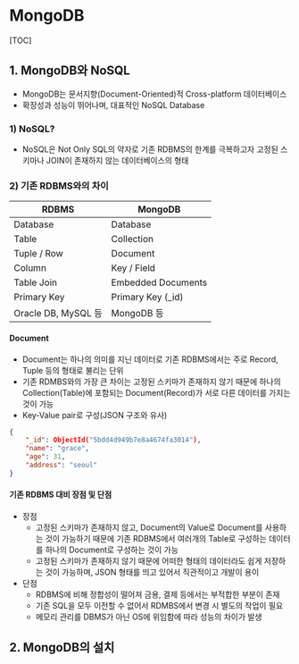# MongoDB

[TOC]

## 1. MongoDB와 NoSQL

* MongoDB는 문서지향(Document-Oriented)적 Cross-platform 데이터베이스
* 확장성과 성능이 뛰어나며, 대표적인 NoSQL Database

### 1) NoSQL?

* NoSQL은 Not Only SQL의 약자로 기존 RDBMS의 한계를 극복하고자 고정된 스키마나 JOIN이 존재하지 않는 데이터베이스의 형태

### 2) 기존 RDBMS와의 차이

| **RDBMS**           | **MongoDB**        |
| ------------------- | ------------------ |
| Database            | Database           |
| Table               | Collection         |
| Tuple / Row         | Document           |
| Column              | Key / Field        |
| Table Join          | Embedded Documents |
| Primary Key         | Primary Key (_id)  |
| Oracle DB, MySQL 등 | MongoDB 등         |

#### Document

* Document는 하나의 의미를 지닌 데이터로 기존 RDBMS에서는 주로 Record, Tuple 등의 형태로 불리는 단위
* 기존 RDMBS와의 가장 큰 차이는 고정된 스키마가 존재하지 않기 때문에 하나의 Collection(Table)에 포함되는 Document(Record)가 서로 다른 데이터를 가지는 것이 가능
* Key-Value pair로 구성(JSON 구조와 유사)

```json
{
    "_id": ObjectId("5bdd4d949b7e8a4674fa3014"),
	"name": "grace",
	"age": 31,
	"address": "seoul"
}
```

#### 기존 RDBMS 대비 장점 및 단점

* 장점
  * 고정된 스키마가 존재하지 않고, Document의 Value로 Document를 사용하는 것이 가능하기 때문에 기존 RDBMS에서 여러개의 Table로 구성하는 데이터를 하나의 Document로 구성하는 것이 가능
  * 고정된 스키마가 존재하지 않기 때문에 어떠한 형태의 데이터라도 쉽게 저장하는 것이 가능하며, JSON 형태를 띄고 있어서 직관적이고 개발이 용이
* 단점
  * RDBMS에 비해 정합성이 떨어져 금용, 결제 등에서는 부적합한 부분이 존재
  * 기존 SQL을 모두 이전할 수 없어서 RDMBS에서 변경 시 별도의 작업이 필요
  * 메모리 관리를 DBMS가 아닌 OS에 위임함에 따라 성능의 차이가 발생



## 2. MongoDB의 설치

